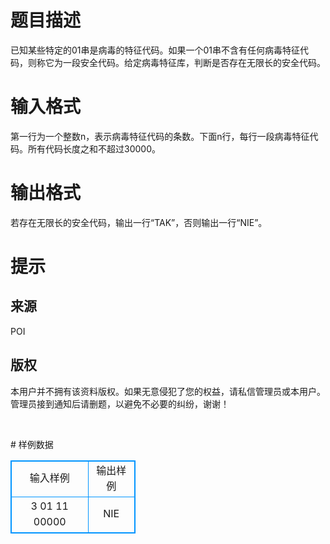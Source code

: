 # 

 
 # 题目描述 
<p>已知某些特定的01串是病毒的特征代码。如果一个01串不含有任何病毒特征代码，则称它为一段安全代码。给定病毒特征库，判断是否存在无限长的安全代码。</p> 

 
 # 输入格式 
<p>第一行为一个整数n，表示病毒特征代码的条数。下面n行，每行一段病毒特征代码。所有代码长度之和不超过30000。</p> 

 
 # 输出格式 
<p>若存在无限长的安全代码，输出一行&ldquo;TAK&rdquo;，否则输出一行&ldquo;NIE&rdquo;。</p> 

 
 # 提示 
<h2>来源</h2>

<p>POI</p>

<h2>版权</h2>

<p>本用户并不拥有该资料版权。如果无意侵犯了您的权益，请私信管理员或本用户。管理员接到通知后请删题，以避免不必要的纠纷，谢谢！</p>

<p>&nbsp;</p> 
# 样例数据
<style>
        table,table tr th, table tr td { border:1px solid #0094ff; }
        table { width: 200px; min-height: 25px; line-height: 25px; text-align: center; border-collapse: collapse;}   
    </style>
<table>
	<tr>
		<td>输入样例</td>
		<td>输出样例</td>
	</tr>
<tr><td>3
01
11
00000</td><td>NIE</td></tr></table>
